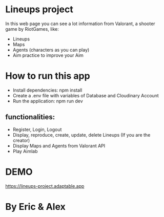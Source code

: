 # Lineups project
In this web page you can see a lot information from Valorant, a shooter game by RiotGames, like:
- Lineups
- Maps
- Agents (characters as you can play)
- Aim practice to improve your Aim

# How to run this app

- Install dependencies: npm install
- Create a .env file with variables of Database and Cloudinary Account
- Run the application: npm run dev

## functionalities:
- Register, Login, Logout
- Display, reproduce, create, update, delete Lineups (If you are the creator)
- Display Maps and Agents from Valorant API
- Play Aimlab

# DEMO
https://lineups-project.adaptable.app

# By Eric & Alex